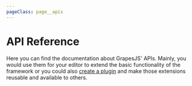 ```yaml
---
pageClass: page__apis
---
```


# API Reference

Here you can find the documentation about GrapesJS' APIs. Mainly, you would use them for your editor to extend the basic functionality of the framework or you could also [create a plugin](/modules/Plugins.html) and make those extensions reusable and available to others.
